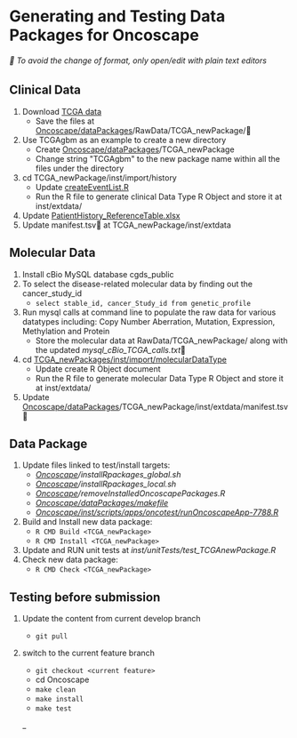 # **Generating and Testing Data Packages for Oncoscape** 
###### :pushpin: To avoid the change of format, only open/edit with plain text editors
## Clinical Data
1. Download [TCGA data](https://tcga-data.nci.nih.gov/tcga/)
	* Save the files at [Oncoscape/dataPackages](https://github.com/FredHutch/Oncoscape/tree/develop/dataPackages)/RawData/TCGA_newPackage/:pushpin:
2. Use TCGAgbm as an example to create a new directory 
	* Create [Oncoscape/dataPackages](https://github.com/FredHutch/Oncoscape/tree/develop/dataPackages)/TCGA_newPackage
	* Change string "TCGAgbm" to the new package name within all the files under the directory
3. cd TCGA_newPackage/inst/import/history
	* Update [createEventList.R](https://github.com/FredHutch/Oncoscape/blob/develop/dataPackages/TCGAgbm/inst/import/history/createEventList.R)
	* Run the R file to generate clinical Data Type R Object  and store it at inst/extdata/
4. Update [PatientHistory_ReferenceTable.xlsx](https://github.com/FredHutch/Oncoscape/blob/develop/dataPackages/PatientHistory_ReferenceTable.xlsx)
5. Update manifest.tsv:pushpin: at TCGA_newPackage/inst/extdata 
 	 
## Molecular Data
1. Install cBio MySQL database cgds_public
2. To select the disease-related molecular data by finding out the cancer_study_id
	* `select stable_id, cancer_Study_id from genetic_profile`
3. Run mysql calls at command line to populate the raw data for various datatypes including: Copy Number Aberration, Mutation, Expression, Methylation and Protein
	* Store the molecular data at RawData/TCGA_newPackage/ along with the updated _mysql_cBio_TCGA_calls.txt_:pushpin: 
4. cd [TCGA_newPackages/inst/import/molecularDataType](https://github.com/FredHutch/Oncoscape/tree/develop/dataPackages/TCGAgbm/inst/import/copyNumber)
	* Update create R Object document 
	* Run the R file to generate molecular Data Type R Object and store it at inst/extdata/
5. Update [Oncoscape/dataPackages](https://github.com/FredHutch/Oncoscape/tree/develop/dataPackages)/TCGA_newPackage/inst/extdata/manifest.tsv:pushpin: 

## Data Package
1. Update files linked to test/install targets:
	* _[Oncoscape](https://github.com/FredHutch/Oncoscape/tree/develop)/installRpackages_global.sh_
	* _[Oncoscape](https://github.com/FredHutch/Oncoscape/tree/develop)/installRpackages_local.sh_
	* _[Oncoscape](https://github.com/FredHutch/Oncoscape/tree/develop)/removeInstalledOncoscapePackages.R_
	* [_Oncoscape/dataPackages/makefile_](https://github.com/FredHutch/Oncoscape/blob/develop/dataPackages/makefile)
	* [_Oncoscape/inst/scripts/apps/oncotest/runOncoscapeApp-7788.R_](https://github.com/FredHutch/Oncoscape/blob/develop/Oncoscape/inst/scripts/apps/oncoscape/runOncoscapeApp-7777.R)
2.  Build and Install new data package:
	* `R CMD Build <TCGA_newPackage>`
	* `R CMD Install <TCGA_newPackage>`
3. Update and RUN unit tests at _inst/unitTests/test_TCGAnewPackage.R_
4. Check new data package:
	* `R CMD Check <TCGA_newPackage>`

## Testing before submission
1.	Update the content from current develop branch
	* `git pull`
2.  switch to the current feature branch
	* `git checkout <current feature>`
	* cd Oncoscape
	* `make clean`
	* `make install`
	* `make test`

	_
